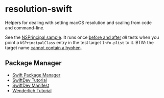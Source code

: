 # resolution-swift

Helpers for dealing with setting macOS resolution and scaling from code and command-line. 

See the [NSPrincipal sample](Sources/Resolute/test_helper.swift). It runs once [before and after](https://medium.com/quality-engineering-university/xcuitests-test-listeners-f09cdb35164b) *all* tests when you point a `NSPrincipalClass` entry in the test target `Info.plist` to it. BTW: the target name [cannot contain a hyphen](https://stackoverflow.com/a/67023389/10326604). 

## Package Manager
* [Swift Package Manager](https://github.com/apple/swift-package-manager/blob/main/Documentation/Usage.md)
* [SwiftDev Tutorial](https://theswiftdev.com/swift-package-manager-tutorial/)
* [SwiftDev Manifest](https://theswiftdev.com/the-swift-package-manifest-file/)
* [Wenderlich Tutorial](https://www.raywenderlich.com/1993018-an-introduction-to-swift-package-manager)
